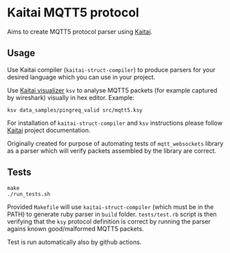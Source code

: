 # Kaitai MQTT5 protocol

Aims to create MQTT5 protocol parser using [Kaitai](http://kaitai.io/).

## Usage

Use Kaitai compiler (`kaitai-struct-compiler`) to produce parsers for your desired language which you can use in your project.

Use [Kaitai visualizer](https://github.com/kaitai-io/kaitai_struct_visualizer/) `ksv` to analyse MQTT5 packets (for example captured by wireshark) visually in hex editor. Example:
```
ksv data_samples/pingreq_valid src/mqtt5.ksy
```

For installation of `kaitai-struct-compiler` and `ksv` instructions please follow [Kaitai](http://kaitai.io/) project documentation.

Originally created for purpose of automating tests of `mqtt_websockets` library as a parser which will verify packets assembled by the library are correct.

## Tests

```
make
./run_tests.sh
```

Provided `Makefile` will use `kaitai-struct-compiler` (which must be in the PATH) to generate ruby parser in `build` folder. `tests/test.rb` script is then verifying that the `ksy` protocol definition is correct by running the parser agains known good/malformed MQTT5 packets.

Test is run automatically also by github actions.